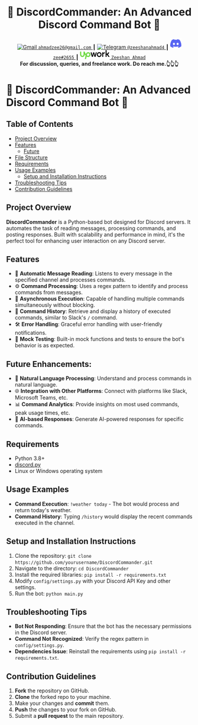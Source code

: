 <h1 align="center">🌟 DiscordCommander: An Advanced Discord Command Bot 🌟</h1>

<div align="center">
  <a href="https://mail.google.com/mail/u/?authuser=ahmadzee26@gmail.com">
    <img alt="Gmail" width="30px" src="https://edent.github.io/SuperTinyIcons/images/svg/gmail.svg" />
    <code>ahmadzee26@gmail.com</code>
  </a>
  <span> ┃ </span>
  
  <a href="https://t.me/zeeshanahmad4">
    <img alt="Telegram" width="30px" src="https://edent.github.io/SuperTinyIcons/images/svg/telegram.svg" />
    <code>@zeeshanahmad4</code>
  </a>
  <span> ┃ </span>
  
  <a href="https://discord.com">
    <img alt="Discord" width="30px" src="https://github.com/Zeeshanahmad4/RealEstateMate-WhatsApp-Group-Management-Bot/blob/main/discord-icon-svgrepo-com.svg" />
    <code>zee#2655</code>
  </a>
  <span> ┃ </span>
  
  <a href="https://www.upwork.com/freelancers/zeeshanahmad291">
    <img alt="Upwork" width="80px" src="https://github.com/Zeeshanahmad4/Zeeshanahmad4/blob/main/upwork.svg" />
    <code>Zeeshan Ahmad</code>
  </a>
  
  <br />
  <strong>For discussion, queries, and freelance work. Do reach me.👆👆👆</strong>
</div>

# 🌟 DiscordCommander: An Advanced Discord Command Bot 🌟

## Table of Contents
- [Project Overview](#project-overview)
- [Features](#features)
   - [Future](#Enhancement)
- [File Structure](#file-structure)
- [Requirements](#requirements)
- [Usage Examples](#usage-examples)
   - [Setup and Installation Instructions](#setup-and-installation-instructions)
- [Troubleshooting Tips](#troubleshooting-tips)
- [Contribution Guidelines](#contribution-guidelines)



## Project Overview

**DiscordCommander** is a Python-based bot designed for Discord servers. It automates the task of reading messages, processing commands, and posting responses. Built with scalability and performance in mind, it's the perfect tool for enhancing user interaction on any Discord server.

## Features

- 📩 **Automatic Message Reading**: Listens to every message in the specified channel and processes commands.
- ⚙️ **Command Processing**: Uses a regex pattern to identify and process commands from messages.
- 🚀 **Asynchronous Execution**: Capable of handling multiple commands simultaneously without blocking.
- 📜 **Command History**: Retrieve and display a history of executed commands, similar to Slack's `/` command.
- 🛠 **Error Handling**: Graceful error handling with user-friendly notifications.
- 🧪 **Mock Testing**: Built-in mock functions and tests to ensure the bot's behavior is as expected.

## Future Enhancements:

- 💬 **Natural Language Processing**: Understand and process commands in natural language.
- 🌐 **Integration with Other Platforms**: Connect with platforms like Slack, Microsoft Teams, etc.
- 📊 **Command Analytics**: Provide insights on most used commands, peak usage times, etc.
- 🤖 **AI-based Responses**: Generate AI-powered responses for specific commands.


## Requirements

- Python 3.8+
- [discord.py](https://pypi.org/project/discord.py/)
- Linux or Windows operating system


## Usage Examples

- **Command Execution**: `!weather today` - The bot would process and return today's weather.
- **Command History**: Typing `/history` would display the recent commands executed in the channel.


## Setup and Installation Instructions

1. Clone the repository: `git clone https://github.com/yourusername/DiscordCommander.git`
2. Navigate to the directory: `cd DiscordCommander`
3. Install the required libraries: `pip install -r requirements.txt`
4. Modify `config/settings.py` with your Discord API Key and other settings.
5. Run the bot: `python main.py`


## Troubleshooting Tips

- **Bot Not Responding**: Ensure that the bot has the necessary permissions in the Discord server.
- **Command Not Recognized**: Verify the regex pattern in `config/settings.py`.
- **Dependencies Issue**: Reinstall the requirements using `pip install -r requirements.txt`.

## Contribution Guidelines

1. **Fork** the repository on GitHub.
2. **Clone** the forked repo to your machine.
3. Make your changes and **commit** them.
4. **Push** the changes to your fork on GitHub.
5. Submit a **pull request** to the main repository.

